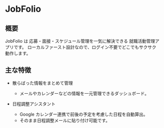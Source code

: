 # JobFolio

## 概要

JobFolio は 応募・面接・スケジュール管理を一気に解決できる 就職活動管理アプリです。
ローカルファースト設計なので、ログイン不要でどこでもサクサク動作します。

## 主な特徴

- 散らばった情報をまとめて管理

  - メールやカレンダーなどの情報を一元管理できるダッシュボード。

- 日程調整アシスタント
  - Google カレンダー連携で前後の予定を考慮した日程を自動算出。
  - そのまま日程調整メールに貼り付け可能です。
